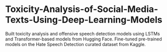 # Toxicity-Analysis-of-Social-Media-Texts-Using-Deep-Learning-Models
Built toxicity analysis and offensive speech detection models using LSTMs and Transformer-based models from Hugging Face. Fine-tuned pre-trained models on the Hate Speech Detection curated dataset from Kaggle.
